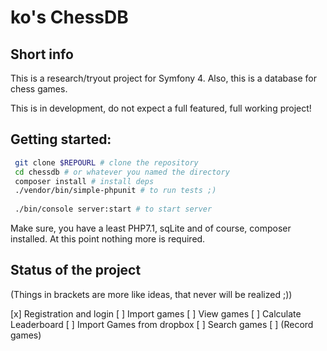 # ko's ChessDB

## Short info

This is a research/tryout project for Symfony 4.
Also, this is a database for chess games.

This is in development, do not expect a full featured, full working project!

## Getting started:

```bash
 git clone $REPOURL # clone the repository
 cd chessdb # or whatever you named the directory
 composer install # install deps
 ./vendor/bin/simple-phpunit # to run tests ;)
 
 ./bin/console server:start # to start server
```

Make sure, you have a least PHP7.1, sqLite and of course, composer installed.
At this point nothing more is required.


## Status of the project

(Things in brackets are more like ideas, that never will be realized ;))

[x] Registration and login
[ ] Import games
[ ] View games
[ ] Calculate Leaderboard
[ ] Import Games from dropbox
[ ] Search games
[ ] (Record games) 
